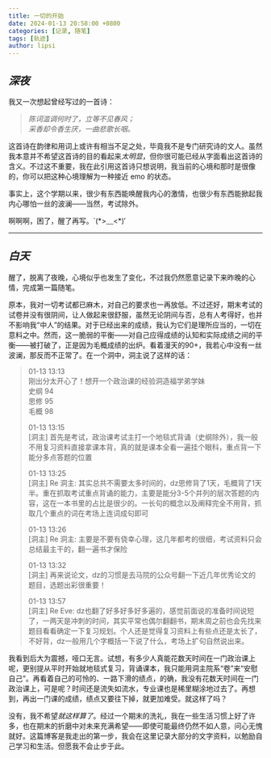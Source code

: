 ```yaml
---
title: 一切的开始
date: 2024-01-13 20:58:00 +0800
categories: [记录, 随笔]
tags: [轨迹]
author: lipsi
---
```

## *深夜*

我又一次想起曾经写过的一首诗：

> *陈词滥调何时了，立等不见春风；*  
> *采香却令香生厌，一曲悲歌长咽。*

这首诗在韵律和用词上或许有相当不足之处，毕竟我不是专门研究诗的文人。虽然我本意并不希望这首诗的目的看起来*太明显*，但你很可能已经从字面看出这首诗的含义。不过这不重要，我在此引用这首诗只想说明，我当前的心境和那时是很像的，你可以把这种心境理解为一种接近 emo 的状态。

事实上，这个学期以来，很少有东西能唤醒我内心的激情，也很少有东西能掀起我内心哪怕一丝的波澜——当然，考试除外。

啊啊啊，困了，醒了再写。`(\*>﹏<\*)′

---

## *白天*

醒了，脱离了夜晚，心境似乎也发生了变化，不过我仍然愿意记录下来昨晚的心情，完成第一篇随笔。

原本，我对一切考试都已麻木，对自己的要求也一再放低。不过还好，期末考试的试卷并没有很阴间，让人做起来很舒服，虽然无论阴间与否，总有人考得好，也并不影响我“中人”的结果。对于已经出来的成绩，我认为它们是理所应当的，一切在意料之中。然而，这一脆弱的平衡——对自己应得成绩的认知和实际成绩之间的平衡——被打破了，正是因为毛概成绩的出炉。看着漫天的90+，我若心中没有一丝波澜，那反而不正常了。在一个洞中，洞主说了这样的话：

> 01-13 13:13  
刚出分太开心了！想开一个政治课的经验洞造福学弟学妹  
史纲 94  
思修 95  
毛概 98  
>  
> 01-13 13:15  
[洞主] 首先是考试，政治课考试主打一个地毯式背诵（史纲除外），我一般不用复习资料直接拿课本背，真的就是课本全看一遍挂个眼科，重点背一下能分多点答题的位置  
>  
> 01-13 13:25  
[洞主] Re 洞主: 其实总共不需要太多时间的，dz思修背了1天，毛概背了1天半。重在抓取考试重点背诵的能力，主要是能分3-5个并列的层次答题的内容，这在一本书里的占比是很少的。一长句的概念以及阐释完全不用背，抓取几个重点的词在考场上连词成句即可  
>  
> 01-13 13:26  
[洞主] Re 洞主: 主要是不要有侥幸心理，这几年都考的很细，考试资料只会总结最主干的，翻一遍书才保险  
>  
> 01-13 13:32  
[洞主] 再来说论文，dz的习惯是去马院的公众号翻一下近几年优秀论文的题目，选题出彩很重要！  
>  
> 01-13 13:57  
[洞主] Re Eve: dz也翻了好多好多好多遍的，感觉前面说的准备时间说短了，一两天是冲刺的时间，其实平常也偶尔翻翻书，期末周之前也会先找来题目看看确定一下复习规划。个人还是觉得复习资料上有些点还是太长了，不好背，dz一般用几个字概括一下说了什么，考场上扩句自然说出来。

我看到后大为震撼，哑口无言。试想，有多少人真能花数天时间在一门政治课上呢，更别提从平时开始就地毯式复习，背诵课本，我只能用洞主院系“卷”来“安慰自己”。再看着自己的可怜的、一路下滑的绩点，的确，我没有花数天时间在一门政治课上，可是呢？时间还是流失如流水，专业课也是稀里糊涂地过去了。再想到，再出一门课的成绩，绩点又要往下掉，就更加难受。就这样了吗？

没有，我不希望*就这样算了*。经过一个期末的洗礼，我在一些生活习惯上好了许多，也在期末的折磨中对未来充满希望——即使可能最终仍然不如人意，问心无愧就好。这篇博客是我走出的第一步，我会在这里记录大部分的文字资料，以勉励自己学习和生活。但愿我不会止步于此。